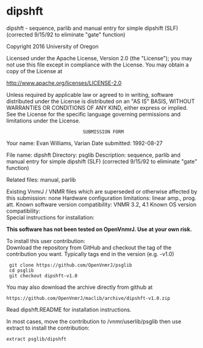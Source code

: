 # dipshft
 dipshft - sequence, parlib and manual entry for simple dipshift (SLF)
 (corrected
 9/15/92 to eliminate "gate" function)

 Copyright 2016 University of Oregon

 Licensed under the Apache License, Version 2.0 (the "License");
 you may not use this file except in compliance with the License.
 You may obtain a copy of the License at

   http://www.apache.org/licenses/LICENSE-2.0

 Unless required by applicable law or agreed to in writing, software
 distributed under the License is distributed on an "AS IS" BASIS,
 WITHOUT WARRANTIES OR CONDITIONS OF ANY KIND, either express or implied.
 See the License for the specific language governing permissions and
 limitations under the License.

                                SUBMISSION FORM

Your name:      Evan Williams, Varian
Date submitted: 1992-08-27

File name:      dipshft
Directory:      psglib
Description:    sequence, parlib and manual entry for simple dipshift
                (SLF) (corrected 9/15/92 to eliminate "gate" function)

Related files:  manual, parlib

Existing VnmrJ / VNMR files which are superseded or
otherwise affected by this submission:  none
Hardware configuration limitations:     linear amp., prog. att.
Known software version compatibility:   VNMR 3.2, 4.1
Known OS version compatibility:         
Special instructions for installation:

**This software has not been tested on OpenVnmrJ. Use at your own risk.**

To install this user contribution:  
Download the repository from GitHub and checkout the tag of the contribution you want.
Typically tags end in the version (e.g. -v1.0)

     git clone https://github.com/OpenVnmrJ/psglib  
     cd psglib  
     git checkout dipshft-v1.0


You may also download the archive directly from github at

    https://github.com/OpenVnmrJ/maclib/archive/dipshft-v1.0.zip

Read dipshft.README for installation instructions.

In most cases, move the contribution to /vnmr/userlib/psglib 
then use extract to install the contribution:  

    extract psglib/dipshft